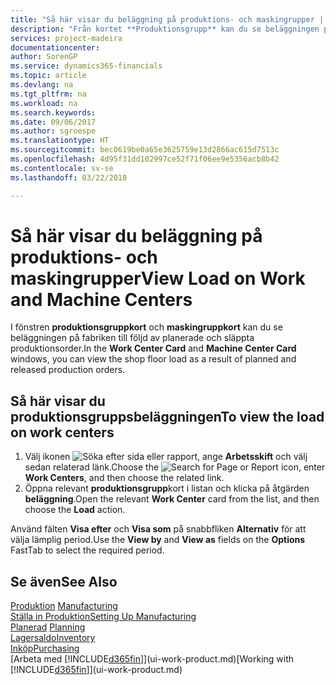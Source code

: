 ```yaml
---
title: "Så här visar du beläggning på produktions- och maskingrupper | Microsoft Docs"
description: "Från kortet **Produktionsgrupp** kan du se beläggningen på produktionsgrupper till följd av utsläppta produktionsorder."
services: project-madeira
documentationcenter: 
author: SorenGP
ms.service: dynamics365-financials
ms.topic: article
ms.devlang: na
ms.tgt_pltfrm: na
ms.workload: na
ms.search.keywords: 
ms.date: 09/06/2017
ms.author: sgroespe
ms.translationtype: HT
ms.sourcegitcommit: bec0619be0a65e3625759e13d2866ac615d7513c
ms.openlocfilehash: 4d95f31dd102997ce52f71f06ee9e5356acb8b42
ms.contentlocale: sv-se
ms.lasthandoff: 03/22/2018

---
```

# <a name="view-load-on-work-and-machine-centers"></a><span data-ttu-id="be5cd-103">Så här visar du beläggning på produktions- och maskingrupper</span><span class="sxs-lookup"><span data-stu-id="be5cd-103">View Load on Work and Machine Centers</span></span>
<span data-ttu-id="be5cd-104">I fönstren **produktionsgruppkort** och **maskingruppkort** kan du se beläggningen på fabriken till följd av planerade och släppta produktionsorder.</span><span class="sxs-lookup"><span data-stu-id="be5cd-104">In the **Work Center Card** and **Machine Center Card** windows, you can view the shop floor load as a result of planned and released production orders.</span></span>    

## <a name="to-view-the-load-on-work-centers"></a><span data-ttu-id="be5cd-105">Så här visar du produktionsgruppsbeläggningen</span><span class="sxs-lookup"><span data-stu-id="be5cd-105">To view the load on work centers</span></span>  
1.  <span data-ttu-id="be5cd-106">Välj ikonen ![Söka efter sida eller rapport](media/ui-search/search_small.png "Ikonen Söka efter sida eller rapport"), ange **Arbetsskift** och välj sedan relaterad länk.</span><span class="sxs-lookup"><span data-stu-id="be5cd-106">Choose the ![Search for Page or Report](media/ui-search/search_small.png "Search for Page or Report icon") icon, enter **Work Centers**, and then choose the related link.</span></span>  
2.  <span data-ttu-id="be5cd-107">Öppna relevant **produktionsgrupp**kort i listan och klicka på åtgärden **beläggning**.</span><span class="sxs-lookup"><span data-stu-id="be5cd-107">Open the relevant **Work Center** card from the list, and then choose the **Load** action.</span></span>  

<span data-ttu-id="be5cd-108">Använd fälten **Visa efter** och **Visa som** på snabbfliken **Alternativ** för att välja lämplig period.</span><span class="sxs-lookup"><span data-stu-id="be5cd-108">Use the **View by** and **View as** fields on the **Options** FastTab to select the required period.</span></span>  

## <a name="see-also"></a><span data-ttu-id="be5cd-109">Se även</span><span class="sxs-lookup"><span data-stu-id="be5cd-109">See Also</span></span>  
<span data-ttu-id="be5cd-110">[Produktion](production-manage-manufacturing.md)  </span><span class="sxs-lookup"><span data-stu-id="be5cd-110">[Manufacturing](production-manage-manufacturing.md)  </span></span>  
[<span data-ttu-id="be5cd-111">Ställa in Produktion</span><span class="sxs-lookup"><span data-stu-id="be5cd-111">Setting Up Manufacturing</span></span>](production-configure-production-processes.md)  
<span data-ttu-id="be5cd-112">[Planerad](production-planning.md)    </span><span class="sxs-lookup"><span data-stu-id="be5cd-112">[Planning](production-planning.md)    </span></span>  
[<span data-ttu-id="be5cd-113">Lagersaldo</span><span class="sxs-lookup"><span data-stu-id="be5cd-113">Inventory</span></span>](inventory-manage-inventory.md)  
[<span data-ttu-id="be5cd-114">Inköp</span><span class="sxs-lookup"><span data-stu-id="be5cd-114">Purchasing</span></span>](purchasing-manage-purchasing.md)  
<span data-ttu-id="be5cd-115">[Arbeta med [!INCLUDE[d365fin](includes/d365fin_md.md)]](ui-work-product.md)</span><span class="sxs-lookup"><span data-stu-id="be5cd-115">[Working with [!INCLUDE[d365fin](includes/d365fin_md.md)]](ui-work-product.md)</span></span>

